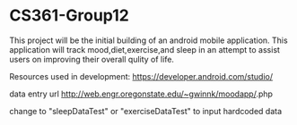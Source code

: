 # CS361-Group12

This project will be the initial building of an android mobile application. This application will track mood,diet,exercise,and sleep in an
attempt to assist users on improving their overall qulity of life. 

Resources used in development:
https://developer.android.com/studio/


data entry url http://web.engr.oregonstate.edu/~gwinnk/moodapp/<DATAFILENAME>.php
  
  change <DATAFILENAME> to "sleepDataTest"  or  "exerciseDataTest"  to input hardcoded data
